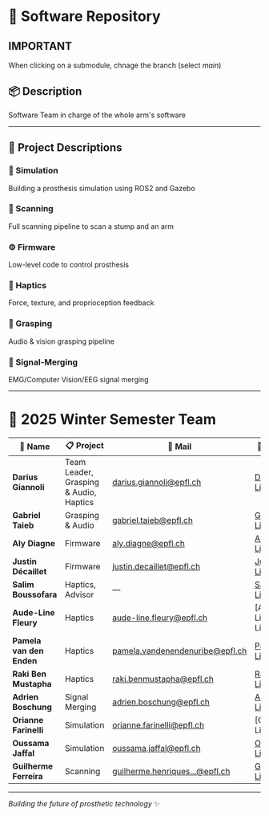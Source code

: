 # 🦾 Software Repository

## IMPORTANT
When clicking on a submodule, chnage the branch (select *main*)

## 📦 Description
Software Team in charge of the whole arm's software

---

## 🚀 Project Descriptions

### 🤖 Simulation
Building a prosthesis simulation using ROS2 and Gazebo

### 📸 Scanning
Full scanning pipeline to scan a stump and an arm

### ⚙️ Firmware
Low-level code to control prosthesis

### 🤚 Haptics
Force, texture, and proprioception feedback

### 🎯 Grasping
Audio & vision grasping pipeline

### 🧠 Signal-Merging
EMG/Computer Vision/EEG signal merging

---

# 👥 2025 Winter Semester Team

| 👤 Name | 📋 Project | 📧 Mail | 🔗 LinkedIn |
|---------|-----------|---------|-------------|
| **Darius Giannoli** | Team Leader, Grasping & Audio, Haptics | [darius.giannoli@epfl.ch](mailto:darius.giannoli@epfl.ch) | [Darius's LinkedIn](https://linkedin.com/in/darius-giannoli/) |
| **Gabriel Taieb** | Grasping & Audio | [gabriel.taieb@epfl.ch](mailto:gabriel.taieb@epfl.ch) | [Gabriel's LinkedIn](https://www.linkedin.com/in/gabriel-taieb/) |
| **Aly Diagne** | Firmware | [aly.diagne@epfl.ch](mailto:aly.diagne@epfl.ch) | [Aly's Linkedin](https://www.linkedin.com/in/aly-diagne-ba2a7a283/) | 
| **Justin Décaillet** | Firmware | [justin.decaillet@epfl.ch](mailto:justin.decaillet@epfl.ch) | [Justin's Linkedin](https://www.linkedin.com/in/justin-décaillet-16890b107/) |
| **Salim Boussofara** | Haptics, Advisor | — | [Salim's Linkedin](https://www.linkedin.com/in/salim-boussofara/) |
| **Aude-Line Fleury** | Haptics | [aude-line.fleury@epfl.ch](mailto:aude-line.fleury@epfl.ch) | [Aude-Line's Linkedin|
| **Pamela van den Enden** | Haptics | [pamela.vandenendenuribe@epfl.ch](mailto:pamela.vandenendenuribe@epfl.ch) | [Pamela's Linkedin](https://www.linkedin.com/in/pamela-van-den-enden-94619693/) |
| **Raki Ben Mustapha** | Haptics | [raki.benmustapha@epfl.ch](mailto:raki.benmustapha@epfl.ch) | [Raki's Linkedin](https://www.linkedin.com/in/raki-ben-mustapha-98371a251/) |
| **Adrien Boschung** | Signal Merging | [adrien.boschung@epfl.ch](mailto:adrien.boschung@epfl.ch) | [Adrien's Linkedin](https://www.linkedin.com/in/adrien-boschung-123abc/) |
| **Orianne Farinelli** | Simulation | [orianne.farinelli@epfl.ch](mailto:orianne.farinelli@epfl.ch) | [Orianne's Linkedin] |
| **Oussama Jaffal** | Simulation | [oussama.jaffal@epfl.ch](mailto:oussama.jaffal@epfl.ch) | [Oussama's Linkedin](https://www.linkedin.com/in/oussama-jaffal/)|
| **Guilherme Ferreira** | Scanning | [guilherme.henriques...@epfl.ch](mailto:guilherme.henriquesdacostaferreira@epfl.ch) | [Guilherme's Linkedin](https://www.linkedin.com/in/guilherme-costa-ferreira-454a95271/) |

---

*Building the future of prosthetic technology* ✨
